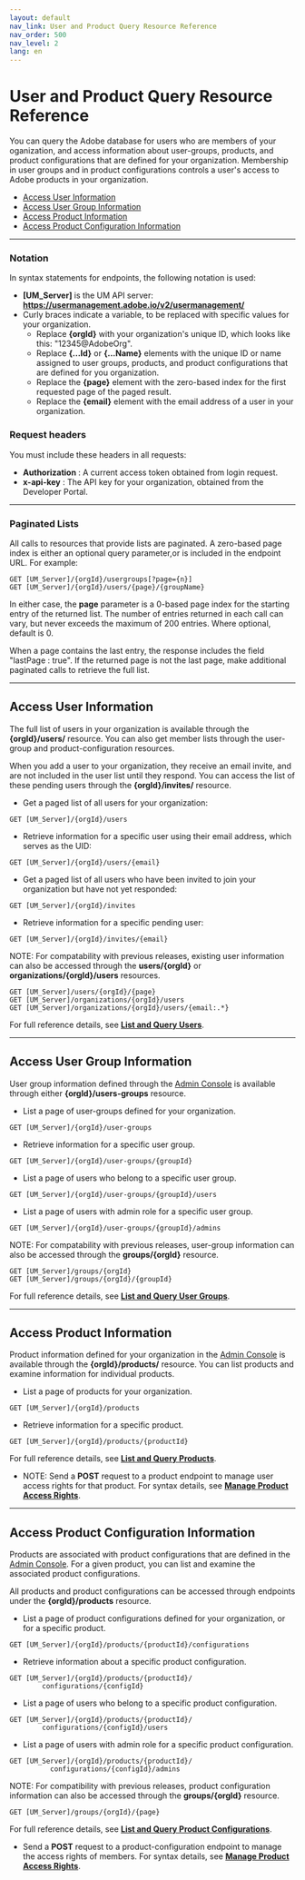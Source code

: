```yaml
---
layout: default
nav_link: User and Product Query Resource Reference
nav_order: 500
nav_level: 2
lang: en
---
```


# User and Product Query Resource Reference

You can query the Adobe database for users who are members of your oganization, and access information about user-groups, products, and product configurations that are defined for your organization. Membership in user groups and in product configurations controls a user's access to Adobe products in your organization.

* [Access User Information](#access-user-information)
* [Access User Group Information](#access-user-group-information)
* [Access Product Information](#access-product-information)
* [Access Product Configuration Information](#access-product-configuration-information)

***

### Notation

In syntax statements for endpoints, the following notation is used:

* **[UM_Server]** is the UM API server: **https://usermanagement.adobe.io/v2/usermanagement/**
* Curly braces indicate a variable, to be replaced with specific values for your organization.
  - Replace **{orgId}** with your organization's unique ID, which looks like this: "12345@AdobeOrg".
  - Replace **{...Id}** or **{...Name}** elements with the unique ID or name assigned to user groups, products, and product configurations that are defined for you organization.
  - Replace the **{page}** element with the zero-based index for the first requested page of the paged result.
  - Replace the **{email}** element with the email address of a user in your organization.

### Request headers

You must include these headers in all requests:

* **Authorization** : A current access token obtained from login request.
* **x-api-key** : The API key for your organization, obtained from the Developer Portal.

***

### Paginated Lists

All calls to resources that provide lists are paginated. A zero-based page index is either an optional query parameter,or is included in the endpoint URL. For example:

```
GET [UM_Server]/{orgId}/usergroups[?page={n}]
GET [UM_Server]/{orgId}/users/{page}/{groupName}
```

In either case, the **page** parameter is a 0-based page index for the starting entry of the returned list. The number of entries returned in each call can vary, but never exceeds the maximum of 200 entries. Where optional, default is 0.

When a page contains the last entry, the response includes the field "lastPage : true". If the returned page is not the last page, make additional paginated calls to retrieve the full list.

***

## Access User Information

The full list of users in your organization is available through the **{orgId}/users/** resource. You can also get member lists through the user-group and product-configuration resources.

When you add a user to your organization, they receive an email invite, and are not included in the user list until they respond. You can access the list of these pending users through the **{orgId}/invites/** resource.

* Get a paged list of all users for your organization:

```
GET [UM_Server]/{orgId}/users
```
* Retrieve information for a specific user using their email address, which serves as the UID:

```
GET [UM_Server]/{orgId}/users/{email}
```
* Get a paged list of all users who have been invited to join your organization but have not yet responded:

```
GET [UM_Server]/{orgId}/invites
```
* Retrieve information for a specific pending user:

```
GET [UM_Server]/{orgId}/invites/{email}
```

NOTE: For compatability with previous releases, existing user information can also be accessed through the **users/{orgId}** or **organizations/{orgId}/users** resources.

```
GET [UM_Server]/users/{orgId}/{page}
GET [UM_Server]/organizations/{orgId}/users
GET [UM_Server]/organizations/{orgId}/users/{email:.*}
```

For full reference details, see **[List and Query Users](queryusers.md)**.

***

## Access User Group Information

User group information defined through the [Admin Console](https://adminconsole.adobe.com/enterprise/) is available through either **{orgId}/users-groups** resource.

* List a page of user-groups defined for your organization.

```
GET [UM_Server]/{orgId}/user-groups
```
* Retrieve information for a specific user group.

```
GET [UM_Server]/{orgId}/user-groups/{groupId}
```
* List a page of users who belong to a specific user group.

```
GET [UM_Server]/{orgId}/user-groups/{groupId}/users
```
* List a page of users with admin role for a specific user group.

```
GET [UM_Server]/{orgId}/user-groups/{groupId}/admins
```

NOTE: For compatability with previous releases, user-group information can also be accessed through the **groups/{orgId}** resource.

```
GET [UM_Server]/groups/{orgId}
GET [UM_Server]/groups/{orgId}/{groupId}
```

For full reference details, see **[List and Query User Groups](queryusergroups.md)**.

***

## Access Product Information

Product information defined for your organization in the [Admin Console](https://adminconsole.adobe.com/enterprise/) is available through the **{orgId}/products/** resource. You can list products and examine information for individual products.

* List a page of products for your organization.

```
GET [UM_Server]/{orgId}/products
```
* Retrieve information for a specific product.

```
GET [UM_Server]/{orgId}/products/{productId}
```

For full reference details, see **[List and Query Products](queryproducts.md)**.

* NOTE: Send a **POST** request to a product endpoint to manage user access rights for that product. For syntax details, see **[Manage Product Access Rights](accessActionsRef.md)**.

***

## Access Product Configuration Information

Products are associated with product configurations that are defined in the [Admin Console](https://adminconsole.adobe.com/enterprise/). For a given product, you can list and examine the associated product configurations.

All products and product configurations can be accessed through endpoints under the **{orgId}/products** resource.

* List a page of product configurations defined for your organization, or for a specific product.

```
GET [UM_Server]/{orgId}/products/{productId}/configurations
```
* Retrieve information about a specific product configuration.

```
GET [UM_Server]/{orgId}/products/{productId}/
        configurations/{configId}
```
* List a page of users who belong to a specific product configuration.

```
GET [UM_Server]/{orgId}/products/{productId}/
        configurations/{configId}/users
```
* List a page of users with admin role for a specific product configuration.

```
GET [UM_Server]/{orgId}/products/{productId}/
          configurations/{configId}/admins
```

NOTE: For compatibility with previous releases, product configuration information can also be accessed through the **groups/{orgId}** resource.

```
GET [UM_Server]/groups/{orgId}/{page}
```

For full reference details, see **[List and Query Product Configurations](QueryProductConfigs.md)**.

* Send a **POST** request to a product-configuration endpoint to manage the access rights of members. For syntax details, see **[Manage Product Access Rights](accessactionsref.md)**.
